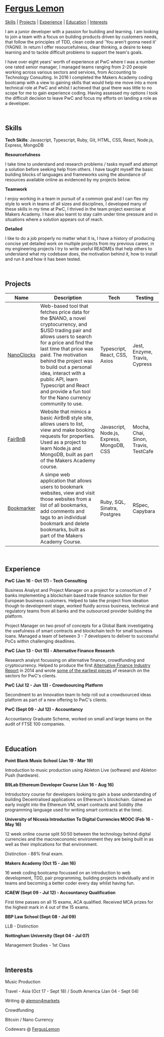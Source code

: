 # [Fergus Lemon](https://github.com/FergusLemon/)
[Skills](#skills) | [Projects](#projects) | [Experience](#experience) | [Education](#education) | [Interests](#interests)

I am a junior developer with a passion for building and learning. I am looking to join a team with a focus on building products driven by customers needs, that follow the principles of TDD, clean code and 'You aren't gonna need it' (YAGNI).  In return I offer resourcefulness, clear thinking, a desire to keep learning and to tackle difficult problems to support the team's goals. 

I have over eight years' worth of experience at PwC where I was a number one rated senior manager, I managed teams ranging from 2-20 people working across various sectors and services, from Accounting to Technology Consulting.  In 2016 I completed the Makers Academy coding bootcamp with a view to gaining skills that would help me move into a more technical role at PwC and whilst I achieved that goal there was little to no scope for me to gain experience coding.  Having assessed my options I took the difficult decision to leave PwC and focus my efforts on landing a role as a developer.

<br/>

## Skills

**Tech Skills**: Javascript, Typescript, Ruby, Git, HTML, CSS, React, Node.js, Express, MongoDB

**Resourcefulness**

I take time to understand and research problems / tasks myself and attempt a solution before seeking help from others.  I have taught myself the basic building blocks of languages and frameworks using the abundance of resources available online as evidenced by my projects below.

**Teamwork**

I enjoy working in a team in pursuit of a common goal and I can flex my style to work in teams of all sizes and disciplines, I developed many of these skills in my time at PwC, I thrived in the team project exercise at Makers Academy. I have also learnt to stay calm under time pressure and in situations where a solution appears out of reach.

**Detailed**

I like to do a job properly no matter what it is, I have a history of producing concise yet detailed work on multiple projects from my previous career, in my engineering projects I try to write useful READMEs that help others to understand what my codebase does, the motivation behind it, how to install and run it and how it has been tested.

<br/>

## Projects


| **Name**      | **Description**                     | **Tech**              | **Testing**       |
|------------|-------------------------------|-------------------|----------------
| [NanoClocks](https://github.com/FergusLemon/nanoclocks) | Web-based tool that fetches price data for the $NANO, a novel cryptocurrency, and $USD trading pair and allows users to search for a price and find the last time that price was paid.  The motivation behind the project was to build out a personal idea, interact with a public API, learn Typescript and React and provide a fun tool for the Nano currency community to use. | Typescript, React, CSS, Axios | Jest, Enzyme, Travis, Cypress |
| [FairBnB](https://github.com/FergusLemon/fairBnB) | Website that mimics a basic AirBnB style site, allows users to list, view and make booking requests for properties. Used as a project to learn Node.js and MongoDB, built as part of the Makers Academy course. | Javascript, Node.js, Express, MongoDB, CSS | Mocha, Chai, Sinon, Travis, TestCafe |
| [Bookmarker](https://github.com/FergusLemon/bookmarker) | A simpe web application that allows users to bookmark websites, view and visit those websites from a list of all bookmarks, add comments and tags to an individual bookmark and delete bookmarks, built as part of the Makers Academy Course.| Ruby, SQL, Sinatra, Postgres | RSpec, Capybara |

<br/>

## Experience
**PwC (Jan 16 - Oct 17) - Tech Consulting**

Business Analyst and Project Manager on a project for a consortium of 7 banks implementing a blockchain based trade finance solution for their European business customers. Helped to take the project from ideation though to development stage, worked fluidly across business, technical and regulatory teams from all banks and the outsourced provider building the platform.

Project Manager on two proof of concepts for a Global Bank investigating the usefulness of smart contracts and blockchain tech for small business loans. Managed a team of between 3 - 7 developers to deliver to successful PoCs within challenging deadlines.

**PwC (Jun 13 - Oct 15) - Alternative Finance Research**

Research analyst focussing on alternative finance, crowdfunding and cryptocurrency. Helped to produce the first [Alternative Finance Industry Report](https://www.nesta.org.uk/report/understanding-alternative-finance-the-uk-alternative-finance-industry-report-2014/) in 2014 and wrote [some of the earliest pieces](https://pwc.blogs.com/deals/fergus-lemon/) of research on the sectors for PwC's clients.

**PwC (Jul 12 - Jun 13) - Crowdsourcing Platform**

Secondment to an Innovation team to help roll out a crowdsourced ideas platform as part of a new offering to PwC's clients.

**PwC (Sept 09 - Jul 12) - Accountancy**

Accountancy Graduate Scheme, worked on small and large teams on the audit of FTSE 100 companies.

<br/>

## Education
**Point Blank Music School (Jan 19 - Mar 19)**

Introduction to music production using Ableton Live (software) and Ableton Push (hardware).

**B9Lab Ethereum Developer Course (Jun 16 - Aug 16)**

Introductory course for developers looking to gain a base understanding of building Decentralised applications on Ethereum's blockchain. Gained an early insight into the Ethereum VM, smart contracts and Solidity (the programming language used for writing smart contracts at the time).

**University of Nicosia Introduction To Digital Currencies MOOC (Feb 16 - May 16)**

12 week online course split 50:50 between the technology behind digital currencies and the macroeconomic environment they are being built in as well as their implications for that environment.

Distinction - 88% final exam.

**Makers Academy (Oct 15 - Jan 16)**

16 week coding bootcamp focussed on an introduction to web development, TDD, pair programming, building projects individually and in teams and becoming a better coder every day whilst having fun.

**ICAEW (Sept 09 - Jul 12) - Accountancy Qualification**

First time passes on all 15 exams, ACA qualified. Received MCA prizes for the highest mark in 4 out of the 15 exams.

**BBP Law School (Sept 08 - Jul 09)**

LLB - Distinction

**Nottingham University (Sept 04 - Jul 07)**

Management Studies - 1st Class

<br/>

## Interests
Music Production

Travel - Asia (Oct 17 - Sept 18) / South America (Jan 04 - Sept 04)

Writing @ [alemon4markets](https://alemon4markets.com/)

Crowdfunding

Bitcoin / Nano Currency

Codewars @ [FergusLemon](https://www.codewars.com/users/FergusLemon)
